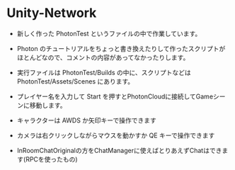 # Unity-Network

- 新しく作った PhotonTest というファイルの中で作業しています。
- Photon のチュートリアルをちょっと書き換えたりして作ったスクリプトがほとんどなので、コメントの内容があってなかったりします。

- 実行ファイルは PhotonTest/Builds の中に、スクリプトなどはPhotonTest/Assets/Scenes にあります。
- プレイヤー名を入力して Start を押すとPhotonCloudに接続してGameシーンに移動します。
- キャラクターは AWDS か矢印キーで操作できます
- カメラは右クリックしながらマウスを動かすか QE キーで操作できます
- InRoomChatOriginalの方をChatManagerに使えばとりあえずChatはできます(RPCを使ったもの)
